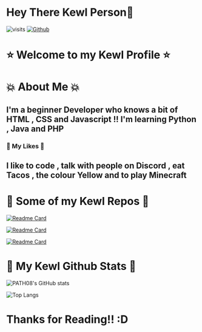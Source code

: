# Hey There Kewl Person:wave:

![visits](https://komarev.com/ghpvc/?username=PATH08&color=yellow&style=plastic-square) [![Github](https://img.shields.io/github/followers/PATH08?label=Followers&style=social)](https://github.com/PATH08)

# :star: Welcome to my Kewl Profile :star:

# :boom: About Me :boom:
## I'm a beginner Developer who knows a bit of HTML , CSS and Javascript !! I'm learning  Python , Java and PHP 

### :gem: My Likes :gem:
## I like to code , talk with people on Discord , eat Tacos , the colour Yellow and to play Minecraft

# :cake: Some of my Kewl Repos :cake:

[![Readme Card](https://github-readme-stats.vercel.app/api/pin/?username=PATH08&repo=PATH08.github.io&theme=omni&show_owner=true)](https://github.com/PATH08/PATH08.github.io)    

[![Readme Card](https://github-readme-stats.vercel.app/api/pin/?username=PATH08&repo=AyyOrange&theme=omni&show_owner=true)](https://github.com/PATH08/AyyOrange)

[![Readme Card](https://github-readme-stats.vercel.app/api/pin/?username=PATH08&repo=sanitizer.ml&theme=omni&show_owner=true)](https://github.com/PATH08/sanitizer.ml)



# :fish_cake: My Kewl Github Stats :fish_cake:
![PATH08's GitHub stats](https://github-readme-stats.vercel.app/api?username=PATH08&theme=omni&show_icons=true)   

![Top Langs](https://github-readme-stats.vercel.app/api/top-langs/?username=PATH08&layout=compact&theme=omni)


# Thanks for Reading!! :D
